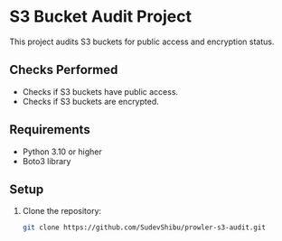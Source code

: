 # S3 Bucket Audit Project

This project audits S3 buckets for public access and encryption status.

## Checks Performed
- Checks if S3 buckets have public access.
- Checks if S3 buckets are encrypted.

## Requirements
- Python 3.10 or higher
- Boto3 library

## Setup
1. Clone the repository:
   ```bash
   git clone https://github.com/SudevShibu/prowler-s3-audit.git
